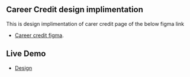 ## Career Credit design implimentation

This is design implimentation of carer credit page of the below figma link
- [Career credit figma](https://www.figma.com/file/4xxbBEYwAHFAnN4b1rwnNt/career-credit?node-id=2%3A3).

## Live Demo
- [Design ](https://daudongit.github.io/Career-credit-design/)
